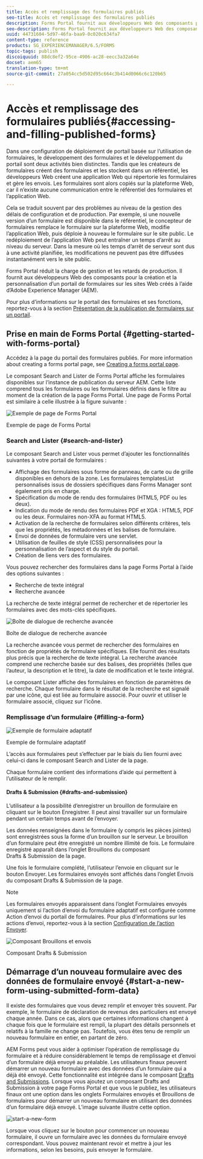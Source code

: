 ```yaml
---
title: Accès et remplissage des formulaires publiés
seo-title: Accès et remplissage des formulaires publiés
description: Forms Portal fournit aux développeurs Web des composants pour la création et la personnalisation d’un portail de formulaires sur les sites Web créés à l’aide d’Adobe Experience Manager (AEM).
seo-description: Forms Portal fournit aux développeurs Web des composants pour la création et la personnalisation d’un portail de formulaires sur les sites Web créés à l’aide d’Adobe Experience Manager (AEM).
uuid: 44731604-5d97-46fa-baa9-0c020c634fa7
content-type: reference
products: SG_EXPERIENCEMANAGER/6.5/FORMS
topic-tags: publish
discoiquuid: 88dc8ef2-95ce-4906-ac28-eecc3a32a64e
docset: aem65
translation-type: tm+mt
source-git-commit: 27a054cc5d502d95c664c3b414d0066c6c120b65

---
```



# Accès et remplissage des formulaires publiés{#accessing-and-filling-published-forms}

Dans une configuration de déploiement de portail basée sur l’utilisation de formulaires, le développement des formulaires et le développement du portail sont deux activités bien distinctes. Tandis que les créateurs de formulaires créent des formulaires et les stockent dans un référentiel, les développeurs Web créent une application Web qui répertorie les formulaires et gère les envois. Les formulaires sont alors copiés sur la plateforme Web, car il n’existe aucune communication entre le référentiel des formulaires et l’application Web.

Cela se traduit souvent par des problèmes au niveau de la gestion des délais de configuration et de production. Par exemple, si une nouvelle version d’un formulaire est disponible dans le référentiel, le concepteur de formulaires remplace le formulaire sur la plateforme Web, modifie l’application Web, puis déploie à nouveau le formulaire sur le site public. Le redéploiement de l’application Web peut entraîner un temps d’arrêt au niveau du serveur. Dans la mesure où les temps d’arrêt de serveur sont dus à une activité planifiée, les modifications ne peuvent pas être diffusées instantanément vers le site public.

Forms Portal réduit la charge de gestion et les retards de production. Il fournit aux développeurs Web des composants pour la création et la personnalisation d’un portail de formulaires sur les sites Web créés à l’aide d’Adobe Experience Manager (AEM).

Pour plus d’informations sur le portail des formulaires et ses fonctions, reportez-vous à la section [Présentation de la publication de formulaires sur un portail](/help/forms/using/introduction-publishing-forms.md).

## Prise en main de Forms Portal {#getting-started-with-forms-portal}

Accédez à la page du portail des formulaires publiés. For more information about creating a forms portal page, see [Creating a forms portal page](../../forms/using/creating-form-portal-page.md).

Le composant Search and Lister de Forms Portal affiche les formulaires disponibles sur l’instance de publication du serveur AEM. Cette liste comprend tous les formulaires ou les formulaires définis dans le filtre au moment de la création de la page Forms Portal. Une page de Forms Portal est similaire à celle illustrée à la figure suivante :

![Exemple de page de Forms Portal ](assets/forms-portal-page.png)

Exemple de page de Forms Portal

### Search and Lister {#search-and-lister}

Le composant Search and Lister vous permet d’ajouter les fonctionnalités suivantes à votre portail de formulaires :

* Affichage des formulaires sous forme de panneau, de carte ou de grille disponibles en dehors de la zone. Les formulaires templatesList personnalisés issus de dossiers spécifiques dans Forms Manager sont également pris en charge.
* Spécification du mode de rendu des formulaires (HTML5, PDF ou les deux).
* Indication du mode de rendu des formulaires PDF et XGA : HTML5, PDF ou les deux. Formulaires non-XFA au format HTML5.
* Activation de la recherche de formulaires selon différents critères, tels que les propriétés, les métadonnées et les balises de formulaire.
* Envoi de données de formulaire vers une servlet.
* Utilisation de feuilles de style (CSS) personnalisées pour la personnalisation de l’aspect et du style du portail.
* Création de liens vers des formulaires.

Vous pouvez rechercher des formulaires dans la page Forms Portal à l’aide des options suivantes :

* Recherche de texte intégral
* Recherche avancée

La recherche de texte intégral permet de rechercher et de répertorier les formulaires avec des mots-clés spécifiques.

![Boîte de dialogue de recherche avancée](assets/search-panel.png)

Boîte de dialogue de recherche avancée

La recherche avancée vous permet de rechercher des formulaires en fonction de propriétés de formulaire spécifiques. Elle fournit des résultats plus précis que la recherche de texte intégral. La recherche avancée comprend une recherche basée sur des balises, des propriétés (telles que l’auteur, la description et le titre), la date de modification et le texte intégral.

Le composant Lister affiche des formulaires en fonction de paramètres de recherche. Chaque formulaire dans le résultat de la recherche est signalé par une icône, qui est liée au formulaire associé. Pour ouvrir et utiliser le formulaire associé, cliquez sur l’icône.

### Remplissage d’un formulaire {#filling-a-form}

![Exemple de formulaire adaptatif](assets/filling_a_form.png)

Exemple de formulaire adaptatif

L’accès aux formulaires peut s’effectuer par le biais du lien fourni avec celui-ci dans le composant Search and Lister de la page.

Chaque formulaire contient des informations d’aide qui permettent à l’utilisateur de le remplir.

#### Drafts &amp; Submission {#drafts-and-submission}

L’utilisateur a la possibilité d’enregistrer un brouillon de formulaire en cliquant sur le bouton Enregistrer. Il peut ainsi travailler sur un formulaire pendant un certain temps avant de l’envoyer.

Les données renseignées dans le formulaire (y compris les pièces jointes) sont enregistrées sous la forme d’un brouillon sur le serveur. Le brouillon d’un formulaire peut être enregistré un nombre illimité de fois. Le formulaire enregistré apparaît dans l’onglet Brouillons du composant Drafts &amp; Submission de la page.

Une fois le formulaire complété, l’utilisateur l’envoie en cliquant sur le bouton Envoyer. Les formulaires envoyés sont affichés dans l’onglet Envois du composant Drafts &amp; Submission de la page.

>[!NOTE]
>
>Les formulaires envoyés apparaissent dans l’onglet Formulaires envoyés uniquement si l’action d’envoi du formulaire adaptatif est configurée comme Action d’envoi du portail de formulaires. Pour plus d’informations sur les actions d’envoi, reportez-vous à la section [Configuration de l’action Envoyer](../../forms/using/configuring-submit-actions.md).

![Composant Brouillons et envois](assets/draft-submission.png)

Composant Drafts &amp; Submission

## Démarrage d’un nouveau formulaire avec des données de formulaire envoyé {#start-a-new-form-using-submitted-form-data}

Il existe des formulaires que vous devez remplir et envoyer très souvent. Par exemple, le formulaire de déclaration de revenus des particuliers est envoyé chaque année. Dans ce cas, alors que certaines informations changent à chaque fois que le formulaire est rempli, la plupart des détails personnels et relatifs à la famille ne change pas. Toutefois, vous êtes tenu de remplir un nouveau formulaire en entier, en partant de zéro.

AEM Forms peut vous aider à optimiser l’opération de remplissage du formulaire et à réduire considérablement le temps de remplissage et d’envoi d’un formulaire déjà envoyé au préalable. Les utilisateurs finaux peuvent démarrer un nouveau formulaire avec des données d’un formulaire qui a déjà été envoyé. Cette fonctionnalité est intégrée dans le composant [Drafts and Submissions](../../forms/using/draft-submission-component.md). Lorsque vous ajoutez un composant Drafts and Submission à votre page Forms Portal et que vous le publiez, les utilisateurs finaux ont une option dans les onglets Formulaires envoyés et Brouillons de formulaires pour démarrer un nouveau formulaire en utilisant des données d’un formulaire déjà envoyé. L’image suivante illustre cette option.

![start-a-new-form](assets/start-a-new-form.png)

Lorsque vous cliquez sur le bouton pour commencer un nouveau formulaire, il ouvre un formulaire avec les données du formulaire envoyé correspondant. Vous pouvez maintenant revoir et mettre à jour les informations, selon les besoins, puis envoyer le formulaire.
